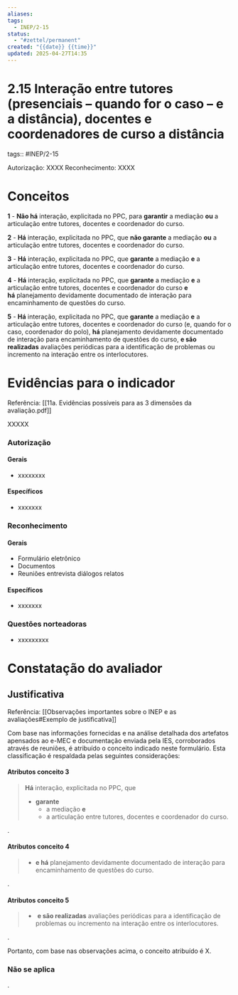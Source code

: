 ```yaml
---
aliases: 
tags:
  - INEP/2-15
status:
  - "#zettel/permanent"
created: "{{date}} {{time}}"
updated: 2025-04-27T14:35
---
```

# 2.15 Interação entre tutores (presenciais – quando for o caso – e a distância), docentes e coordenadores de curso a distância

tags:: #INEP/2-15

Autorização: XXXX
Reconhecimento: XXXX

# Conceitos

**1** - **Não há** interação, explicitada no PPC, para **garantir** a mediação **ou** a articulação entre tutores, docentes e coordenador do curso.

**2** - **Há** interação, explicitada no PPC, que **não garante** a mediação **ou** a articulação entre tutores, docentes e coordenador do curso.

**3** - **Há** interação, explicitada no PPC, que **garante** a mediação **e** a articulação entre tutores, docentes e coordenador do curso.

**4** - **Há** interação, explicitada no PPC, que **garante** a mediação **e** a articulação entre tutores, docentes e coordenador do curso **e há** planejamento devidamente documentado de interação para encaminhamento de questões do curso.

**5** - **Há** interação, explicitada no PPC, que **garante** a mediação **e** a articulação entre tutores, docentes e coordenador do curso (e, quando for o caso, coordenador do polo), **há** planejamento devidamente documentado de interação para encaminhamento de questões do curso, **e são realizadas** avaliações periódicas para a identificação de problemas ou incremento na interação entre os interlocutores.

# Evidências para o indicador

Referência: [[11a. Evidências possíveis para as 3 dimensões da avaliação.pdf]]

XXXXX

### Autorização

#### Gerais

- xxxxxxxx

#### Específicos

- xxxxxxx

### Reconhecimento

#### Gerais

- Formulário eletrônico
- Documentos
- Reuniões entrevista diálogos relatos

#### Específicos

- xxxxxxx

### Questões norteadoras

- xxxxxxxxx

# Constatação do avaliador

## Justificativa

Referência: [[Observações importantes sobre o INEP e as avaliações#Exemplo de justificativa]]

Com base nas informações fornecidas e na análise detalhada dos artefatos apensados ao e-MEC e documentação enviada pela IES, corroborados através de reuniões, é atribuído o conceito indicado neste formulário. Esta classificação é respaldada pelas seguintes considerações:

#### Atributos conceito 3

> **Há** interação, explicitada no PPC, que
>
> - **garante**
>   - a mediação **e**
>   - a articulação entre tutores, docentes e coordenador do curso.

.

#### Atributos conceito 4

> - **e há** planejamento devidamente documentado de interação para encaminhamento de questões do curso.

.

#### Atributos conceito 5

> -  **e são realizadas** avaliações periódicas para a identificação de problemas ou incremento na interação entre os interlocutores.

.

Portanto, com base nas observações acima, o conceito atribuído é X.

### Não se aplica

.
